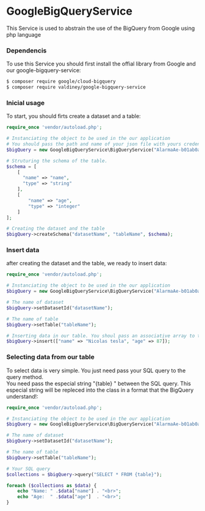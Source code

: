 # GoogleBigQueryService
This Service is used to abstrain the use of the BigQuery from Google using php language

### Dependencis
To use this Service you should first install the offial library from Google and our google-bigquery-service:

```sh
$ composer require google/cloud-bigquery
$ composer require valdiney/google-bigquery-service
```

### Inicial usage
To start, you should firts create a dataset and a table:

```php
require_once 'vendor/autoload.php';

# Instanciating the object to be used in the our application
# You should pass the path and name of your json file with yours credensials downloaded from google acount
$bigQuery = new GoogleBigQueryService\BigQueryService("AlarmaAe-b01ab0a3aa4c.json");

# Struturing the schema of the table. 
$schema = [
	[
	  "name" => "name",
	  "type" => "string"
	],
	[
	    "name" => "age",
	    "type" => "integer"
	]
];

# Creating the dataset and the table
$bigQuery->createSchema("datasetName", "tableName", $schema);
```

### Insert data
after creating the dataset and the table, we ready to insert data:

```php
require_once 'vendor/autoload.php';

# Instanciating the object to be used in the our application
$bigQuery = new GoogleBigQueryService\BigQueryService("AlarmaAe-b01ab0a3aa4c.json");

# The name of dataset
$bigQuery->setDatasetId("datasetName");

# The name of table
$bigQuery->setTable("tableName");

# Inserting data in our table. You shoul pass an associative array to the insert method
$bigQuery->insert(["name" => "Nicolas tesla", "age" => 87]);
```

### Selecting data from our table
To select data is very simple. You just need pass your SQL query to the query method. <br> You need pass the  especial string "{table} "
between the SQL query. This especial string  will be repleced into the class in a format that the BigQuery understand!:

```php
require_once 'vendor/autoload.php';

# Instanciating the object to be used in the our application
$bigQuery = new GoogleBigQueryService\BigQueryService("AlarmaAe-b01ab0a3aa4c.json");

# The name of dataset
$bigQuery->setDatasetId("datasetName");

# The name of table
$bigQuery->setTable("tableName");

# Your SQL query
$collections = $bigQuery->query("SELECT * FROM {table}");

foreach ($collections as $data) {
    echo "Name: " .$data["name"] . "<br>";
    echo "Age:  " .$data["age"]  . "<br>";
}

```

